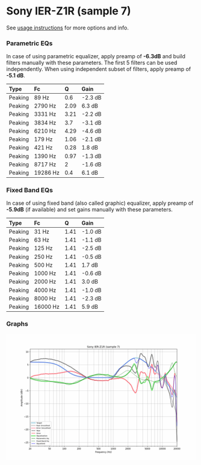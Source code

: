 # Sony IER-Z1R (sample 7)
See [usage instructions](https://github.com/jaakkopasanen/AutoEq#usage) for more options and info.

### Parametric EQs
In case of using parametric equalizer, apply preamp of **-6.3dB** and build filters manually
with these parameters. The first 5 filters can be used independently.
When using independent subset of filters, apply preamp of **-5.1 dB**.

| Type    | Fc       |    Q | Gain    |
|:--------|:---------|:-----|:--------|
| Peaking | 89 Hz    | 0.6  | -2.3 dB |
| Peaking | 2790 Hz  | 2.09 | 6.3 dB  |
| Peaking | 3331 Hz  | 3.21 | -2.2 dB |
| Peaking | 3834 Hz  | 3.7  | -3.1 dB |
| Peaking | 6210 Hz  | 4.29 | -4.6 dB |
| Peaking | 179 Hz   | 1.06 | -2.1 dB |
| Peaking | 421 Hz   | 0.28 | 1.8 dB  |
| Peaking | 1390 Hz  | 0.97 | -1.3 dB |
| Peaking | 8717 Hz  | 2    | -1.6 dB |
| Peaking | 19286 Hz | 0.4  | 6.1 dB  |

### Fixed Band EQs
In case of using fixed band (also called graphic) equalizer, apply preamp of **-5.9dB**
(if available) and set gains manually with these parameters.

| Type    | Fc       |    Q | Gain    |
|:--------|:---------|:-----|:--------|
| Peaking | 31 Hz    | 1.41 | -1.0 dB |
| Peaking | 63 Hz    | 1.41 | -1.1 dB |
| Peaking | 125 Hz   | 1.41 | -2.5 dB |
| Peaking | 250 Hz   | 1.41 | -0.5 dB |
| Peaking | 500 Hz   | 1.41 | 1.7 dB  |
| Peaking | 1000 Hz  | 1.41 | -0.6 dB |
| Peaking | 2000 Hz  | 1.41 | 3.0 dB  |
| Peaking | 4000 Hz  | 1.41 | -1.0 dB |
| Peaking | 8000 Hz  | 1.41 | -2.3 dB |
| Peaking | 16000 Hz | 1.41 | 5.9 dB  |

### Graphs
![](./Sony%20IER-Z1R%20(sample%207).png)